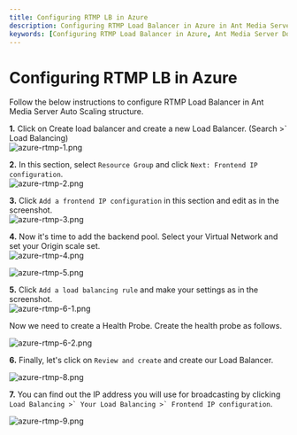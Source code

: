 ```yaml
---
title: Configuring RTMP LB in Azure 
description: Configuring RTMP Load Balancer in Azure in Ant Media Server Auto Scaling structure.
keywords: [Configuring RTMP Load Balancer in Azure, Ant Media Server Documentation, Ant Media Server Tutorials]
---
```


# Configuring RTMP LB in Azure

Follow the below instructions to configure RTMP Load Balancer in Ant Media Server Auto Scaling structure.

**1.** Click on Create load balancer and create a new Load Balancer. (Search >` Load Balancing)  
![azure-rtmp-1.png](@site/static/img/azure-rtmp-1.png)

**2.** In this section, select ```Resource Group``` and click ```Next: Frontend IP configuration```.  
![azure-rtmp-2.png](@site/static/img/azure-rtmp-2.png)

**3.** Click ```Add a frontend IP configuration``` in this section and edit as in the screenshot.  
![azure-rtmp-3.png](@site/static/img/azure-rtmp-3.png)

**4.** Now it's time to add the backend pool. Select your Virtual Network and set your Origin scale set.  
![azure-rtmp-4.png](@site/static/img/azure-rtmp-4.png)

![azure-rtmp-5.png](@site/static/img/azure-rtmp-5.png)

**5.** Click ```Add a load balancing rule``` and make your settings as in the screenshot.  
![azure-rtmp-6-1.png](@site/static/img/azure-rtmp-6-1.png)

Now we need to create a Health Probe. Create the health probe as follows.

![azure-rtmp-6-2.png](@site/static/img/azure-rtmp-6-2.png)

**6.** Finally, let's click on ```Review and create``` and create our Load Balancer.

![azure-rtmp-8.png](@site/static/img/azure-rtmp-8.png)

**7.** You can find out the IP address you will use for broadcasting by clicking ```Load Balancing >` Your Load Balancing >` Frontend IP configuration```.

![azure-rtmp-9.png](@site/static/img/azure-rtmp-9.png)
